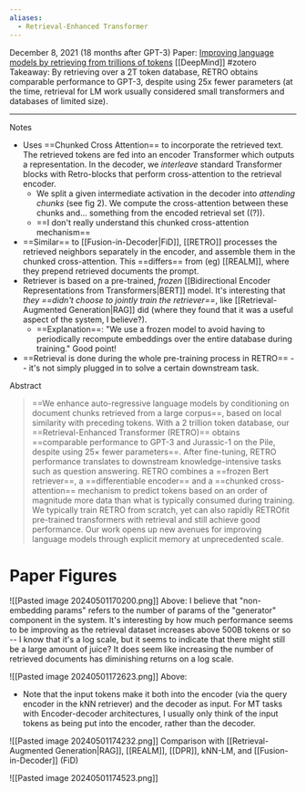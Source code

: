 ```yaml
---
aliases:
  - Retrieval-Enhanced Transformer
---
```

December 8, 2021 (18 months after GPT-3)
Paper: [Improving language models by retrieving from trillions of tokens](https://arxiv.org/abs/2112.04426)
[[DeepMind]]
#zotero 
Takeaway: By retrieving over a 2T token database, RETRO obtains comparable performance to GPT-3, despite using 25x fewer parameters (at the time, retrieval for LM work usually considered small transformers and databases of limited size).

----

Notes
- Uses ==Chunked Cross Attention== to incorporate the retrieved text. The retrieved tokens are fed into an encoder Transformer which outputs a representation. In the decoder, we *interleave* standard Transformer blocks with Retro-blocks that perform cross-attention to the retrieval encoder.
	- We split a given intermediate activation in the decoder into *attending chunks* (see fig 2). We compute the cross-attention between these chunks and... something from the encoded retrieval set ((?)).
	- ==I don't really understand this chunked cross-attention mechanism==
- ==Similar== to [[Fusion-in-Decoder|FiD]], [[RETRO]] processes the retrieved neighbors separately in the encoder, and assemble them in the chunked cross-attention. This ==differs== from (eg) [[REALM]], where they prepend retrieved documents the prompt.
- Retriever is based on a pre-trained, *frozen* [[Bidirectional Encoder Representations from Transformers|BERT]] model. It's interesting that *they ==didn't choose to jointly train the retriever==*, like [[Retrieval-Augmented Generation|RAG]] did (where they found that it was a useful aspect of the system, I believe?).
	- ==Explanation==: "We use a frozen model to avoid having to periodically recompute embeddings over the entire database during training." Good point!
- ==Retrieval is done during the whole pre-training process in RETRO== -- it's not simply plugged in to solve a certain downstream task.

Abstract
> ==We enhance auto-regressive language models by conditioning on document chunks retrieved from a large corpus==, based on local similarity with preceding tokens. With a 2 trillion token database, our ==Retrieval-Enhanced Transformer (RETRO)== obtains ==comparable performance to GPT-3 and Jurassic-1 on the Pile, despite using 25× fewer parameters==. After fine-tuning, RETRO performance translates to downstream knowledge-intensive tasks such as question answering. RETRO combines a ==frozen Bert retriever==, a ==differentiable encoder== and a ==chunked cross-attention== mechanism to predict tokens based on an order of magnitude more data than what is typically consumed during training. We typically train RETRO from scratch, yet can also rapidly RETROfit pre-trained transformers with retrieval and still achieve good performance. Our work opens up new avenues for improving language models through explicit memory at unprecedented scale.

# Paper Figures

![[Pasted image 20240501170200.png]]
Above: I believe that "non-embedding params" refers to the number of params of the "generator" component in the system. It's interesting by how much performance seems to be improving as the retrieval dataset increases above 500B tokens or so -- I know that it's a log scale, but it seems to indicate that there might still be a large amount of juice? It does seem like increasing the number of retrieved documents has diminishing returns on a log scale.

![[Pasted image 20240501172623.png]]
Above: 
- Note that the input tokens make it both into the encoder (via the query encoder in the kNN retriever) and the decoder as input. For MT tasks with Encoder-decoder architectures, I usually only think of the input tokens as being put into the encoder, rather than the decoder.

![[Pasted image 20240501174232.png]]
Comparison with [[Retrieval-Augmented Generation|RAG]], [[REALM]], [[DPR]], kNN-LM, and [[Fusion-in-Decoder]] (FiD)

![[Pasted image 20240501174523.png]]